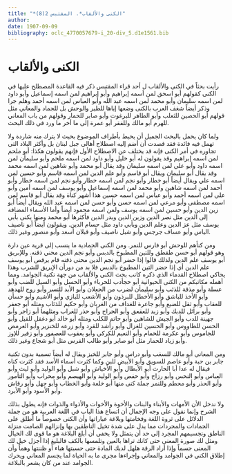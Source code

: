 ```yaml
---
title: "*الكنى والألقاب*. المقتبس 2(8)"
author: 
date: 1907-09-09
bibliography: oclc_4770057679-i_20-div_5.d1e1561.bib
---
```




#  الكنى والألقاب 


 رأيت بحثاً في الكنى والألقاب ل  أحد  قراء المقتبس ذكر فيه القاعدة المصطلح عليها في الكنى كقولهم أبو اسحق لمن أسمه إبراهيم وأبو إبراهيم لمن اسمه إسماعيل وأبو داود لمن اسمه سليمان وأبو محمد لمن اسمه عبد الله وأبو العباس لمن اسمه أحمد وهلم جرا وذكر أيضاً شغف العرب بالكنى وضعها إياها للطير والوحش بل للجماد والمعاني مثل قولهم أبو الحصين للثعلب وأبو الطاهر للبرغوث وأبو صابر للحمار وقولهم من باب المعاني للهرم أبو مالك وللفقر أبو عمرة إلى ما أخر ما ورد في ذلك البحث. 

 ولما كان يحمل بالبحث الجميل أن يحيط بأطراف الموضوع بحيث لا يترك منه شاردة ولا تهمل فيه فائدة فقد قصدت أن أضم إليه اصطلاح أهالي جبل لبنان بل وأكثر البلاد التي تجاوره في أمر الكنى فإنه قد يختلف عن الاصطلاح الأول فإنهم يقولون هكذا: أبو ملحم لمن اسمه إبراهيم وقد يقولون له أبو خليل وأبو داود لمن اسمه ملحم وأبو سليمأن لمن اسمه داود وأبو علي لمن اسمه سليمان وقد يقال أبو محمد وأبو شاهين لمن اسمه محمد وقد يقال أبو سليمان ويقال أبو قاسم وأبو علم الدين لمن اسمه قاسم وأبو حسين لمن اسمه علي ويقال أيضاً أبو خطار وأبو نجم لمن اسمه خطار وأبو نجم لمن اسمه خطار وأبو أحمد لمن اسمه شاهين وأبو محمد لمن اسمه إسماعيل وأبو يوسف لمن اسمه أمين وأبو علي لمن اسمه أحمد وأبو عباس لمن اسمه حسين هذا أشهر كناة وقد يقال أبو قاسم لمن اسمه مصطفى وأبو مرعي لمن اسمه حسن وأبو حسن لمن اسمه عبد الله ويقال أيضاً أبو زين الدين وأبو حسين لمن اسمه يوسف ولمن اسمه محمود أيضاً وأما الأسماء المضافة إلى الدين مثل نصر الدين وزين الدين وبدر الدين فأكثرها أبو محمد ومنها يكنى بأبي يوسف مثل عز الدين وعلم الدين وبأبي داود مثل حسام الدين. ويقولون أيضاً أبو ناصيف الياس وأبو عساف جرجس وأبو شبل ناصيف وأبو قبلان أسعد وأبو منصور وغير ذلك. 

 ومن كنأهم للوحش أبو فارس للنمر. ومن الكنى الجمادية ما ينسب إلى قرية عين دارة وهو قولهم أبو حسن طقطق وللتين المطبوخ بالدبس وأبو نجم الدين محني ذقنه. وللإبريق أبو يوسف علم الدين ولذلك قالوا إذا حضر أبو نجم الدين محني ذقنه قام يرقص أبو يوسف علم الدين أي إذا حضر التين المطبوخ بالدبس فلا بد من دورأن الإبريق للشرب وهذا يحاكي اصطلاح القدماء الذي ذكره كاتب بحث الكنى والألقاب من جهة تكنية الجوامد.   ومما أهمله مكاتبكم من الكنى الحيوانية أبو حجأدب للحرباء وأبو الحسل وأبو السيل للضب   وأبو عسلة وأبو مذقة للذئب وأبو سليمأن لضرب من الجعلان وأبو الأبد للنسر وأبو روح للهدهد وأبو الأخذ للباشق وأبو الأخطل للبرذون وأبو الأشعب للبازي وأبو الأشيم وأبو حسأن للعقاب وأبو ثقل للضبع وأبو جاعرة للغداف من الغربان وأبو حكيم للذئاب ومثله أبو جعفر وأبو برائل للديك وأبو زيد للعقعق وأبو الجراح وأبو حذر للغراب ومثلهما أبو زاجر وأبو جهينة للدب وأبو الجيش للشاهين وأبو حاتم للكلب ومثله أبو خالد أبو دغفل للفيل وأبو الحسن للطاووس وأبو الحسين للغزال وأبو رأشد للقرد وأبو زرعه للخنزير وأبو العرمض للجاموس وأبو عكرمة للحمام وأبو النعيم للكركي وأبو يعقوب للعصفور وأبو زفير للإوز وأبو زياد للحمار مثل أبو صابر وأبو طالب الفرس مثل أبو شجاع وغير ذلك. 

 ومن المعاني أبو مالك للسغب وأبو دراس وأبو جابر للخبز ويقال له أيضاً تسمية بدون تكنية جابر بن حبة وأبو عاصم للسويق وأبو الأبيض للبن وكما كثرت أسماء الأسد فقد كثرت كناه فيقال له عدا أبا الحارث أبو الأبطال وأبو الأخياش وأبو شبل وأبو الوليد وأبو ليث وأبو العباس وأبو النحس وأبو رزاح وأبو حفص وأبو الوليد وأبو الهيصم وأبو محراب وأبو التأمور وأبو الحذر وأبو محطم وللنمر جملة كنى منها أبو خلعة وأبو الخطاب وأبو جهل وأبو رقاش وأبو الأسود وأبو الأبرد. 

 ولا ندخل الأن الأمهات والأبناء والبنات والأخوة والأخوات والأذواء والذوات فإنه يطول بذلك الشرح وإنما نقول على وجه الإجمال أن اتساع هذا الباب في اللغة العربية هو من جملة الدلائل على ثروة اللغة وفخامتها وبلاغة عباراتها وأن الكنى خصوصاً ما أطلق على الجمادات والمجردات مما يدل على شدة تخيل الناطقين بها وإنزالهم الصامت منزلة الناطق وتجسيمهم المجرد إلى حد أن يتمثل ولا يخفى أن أبلغ البلاغة هو ما قوى لك الخيال ومثل لك صورة المعنى حتى كانك تراها بالعين وتلمسها بالكف فالبليغ إذا أجزل خيل لك المعنى جسماً وإذا أراد الرقة هلهل لديك المادة حتى حسبتها هباء أو ظننتها وهماً وأن إطلاق الكنى في الجوامد والمعاني وإجراءها مجرى ما به الحياة لما يجسم المعاني ويحرك الجوامد عند من كان يشعر بالبلاغة.  

